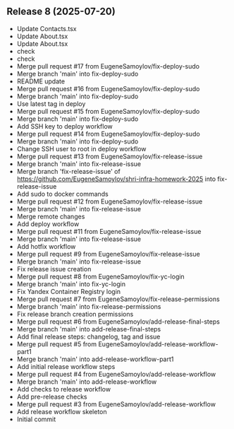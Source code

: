 ## Release 8 (2025-07-20)

- Update Contacts.tsx
- Update About.tsx
- Update About.tsx
- check
- check
- Merge pull request #17 from EugeneSamoylov/fix-deploy-sudo
- Merge branch 'main' into fix-deploy-sudo
- README update
- Merge pull request #16 from EugeneSamoylov/fix-deploy-sudo
- Merge branch 'main' into fix-deploy-sudo
- Use latest tag in deploy
- Merge pull request #15 from EugeneSamoylov/fix-deploy-sudo
- Merge branch 'main' into fix-deploy-sudo
- Add SSH key to deploy workflow
- Merge pull request #14 from EugeneSamoylov/fix-deploy-sudo
- Merge branch 'main' into fix-deploy-sudo
- Change SSH user to root in deploy workflow
- Merge pull request #13 from EugeneSamoylov/fix-release-issue
- Merge branch 'main' into fix-release-issue
- Merge branch 'fix-release-issue' of https://github.com/EugeneSamoylov/shri-infra-homework-2025 into fix-release-issue
- Add sudo to docker commands
- Merge pull request #12 from EugeneSamoylov/fix-release-issue
- Merge branch 'main' into fix-release-issue
- Merge remote changes
- Add deploy workflow
- Merge pull request #11 from EugeneSamoylov/fix-release-issue
- Merge branch 'main' into fix-release-issue
- Add hotfix workflow
- Merge pull request #9 from EugeneSamoylov/fix-release-issue
- Merge branch 'main' into fix-release-issue
- Fix release issue creation
- Merge pull request #8 from EugeneSamoylov/fix-yc-login
- Merge branch 'main' into fix-yc-login
- Fix Yandex Container Registry login
- Merge pull request #7 from EugeneSamoylov/fix-release-permissions
- Merge branch 'main' into fix-release-permissions
- Fix release branch creation permissions
- Merge pull request #6 from EugeneSamoylov/add-release-final-steps
- Merge branch 'main' into add-release-final-steps
- Add final release steps: changelog, tag and issue
- Merge pull request #5 from EugeneSamoylov/add-release-workflow-part1
- Merge branch 'main' into add-release-workflow-part1
- Add initial release workflow steps
- Merge pull request #4 from EugeneSamoylov/add-release-workflow
- Merge branch 'main' into add-release-workflow
- Add checks to release workflow
- Add pre-release checks
- Merge pull request #3 from EugeneSamoylov/add-release-workflow
- Add release workflow skeleton
- Initial commit


